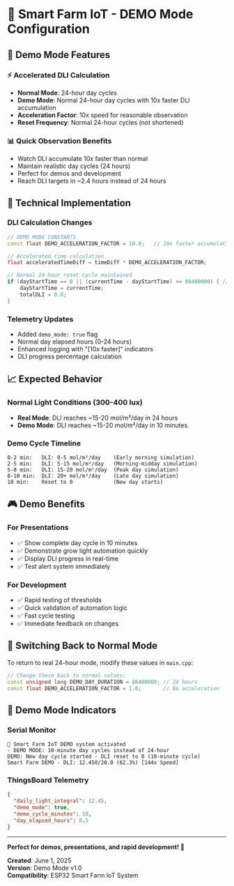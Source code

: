 # 🌱 Smart Farm IoT - DEMO Mode Configuration

## 🚀 Demo Mode Features

### ⚡ **Accelerated DLI Calculation**
- **Normal Mode**: 24-hour day cycles
- **Demo Mode**: Normal 24-hour day cycles with 10x faster DLI accumulation
- **Acceleration Factor**: 10x speed for reasonable observation
- **Reset Frequency**: Normal 24-hour cycles (not shortened)

### 📊 **Quick Observation Benefits**
- Watch DLI accumulate 10x faster than normal
- Maintain realistic day cycles (24 hours)
- Perfect for demos and development
- Reach DLI targets in ~2.4 hours instead of 24 hours

## 🔧 **Technical Implementation**

### DLI Calculation Changes
```cpp
// DEMO MODE CONSTANTS
const float DEMO_ACCELERATION_FACTOR = 10.0;   // 10x faster accumulation

// Accelerated time calculation
float acceleratedTimeDiff = timeDiff * DEMO_ACCELERATION_FACTOR;

// Normal 24-hour reset cycle maintained
if (dayStartTime == 0 || (currentTime - dayStartTime) >= 86400000) { // 24 hours
    dayStartTime = currentTime;
    totalDLI = 0.0;
}
```

### Telemetry Updates
- Added `demo_mode: true` flag
- Normal day elapsed hours (0-24 hours)
- Enhanced logging with "[10x faster]" indicators
- DLI progress percentage calculation

## 📈 **Expected Behavior**

### Normal Light Conditions (300-400 lux)
- **Real Mode**: DLI reaches ~15-20 mol/m²/day in 24 hours
- **Demo Mode**: DLI reaches ~15-20 mol/m²/day in 10 minutes

### Demo Cycle Timeline
```
0-2 min:   DLI: 0-5 mol/m²/day    (Early morning simulation)
2-5 min:   DLI: 5-15 mol/m²/day   (Morning-midday simulation)
5-8 min:   DLI: 15-20 mol/m²/day  (Peak day simulation)
8-10 min:  DLI: 20+ mol/m²/day    (Late day simulation)
10 min:    Reset to 0             (New day starts)
```

## 🎮 **Demo Benefits**

### For Presentations
- ✅ Show complete day cycle in 10 minutes
- ✅ Demonstrate grow light automation quickly
- ✅ Display DLI progress in real-time
- ✅ Test alert system immediately

### For Development
- ✅ Rapid testing of thresholds
- ✅ Quick validation of automation logic
- ✅ Fast cycle testing
- ✅ Immediate feedback on changes

## 🔄 **Switching Back to Normal Mode**

To return to real 24-hour mode, modify these values in `main.cpp`:

```cpp
// Change these back to normal values:
const unsigned long DEMO_DAY_DURATION = 86400000; // 24 hours
const float DEMO_ACCELERATION_FACTOR = 1.0;       // No acceleration
```

## 🌟 **Demo Mode Indicators**

### Serial Monitor
```
🌱 Smart Farm IoT DEMO system activated
- DEMO MODE: 10-minute day cycles instead of 24-hour
DEMO: New day cycle started - DLI reset to 0 (10-minute cycle)
Smart Farm DEMO - DLI: 12.450/20.0 (62.3%) [144x Speed]
```

### ThingsBoard Telemetry
```json
{
  "daily_light_integral": 12.45,
  "demo_mode": true,
  "demo_cycle_minutes": 10,
  "day_elapsed_hours": 0.5
}
```

---

**Perfect for demos, presentations, and rapid development! 🚀**

**Created**: June 1, 2025  
**Version**: Demo Mode v1.0  
**Compatibility**: ESP32 Smart Farm IoT System
